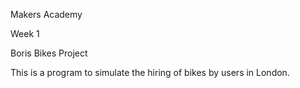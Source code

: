 Makers Academy

Week 1

Boris Bikes Project

This is a program to simulate the hiring of bikes by users in London.